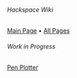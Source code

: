 ###### Hackspace Wiki

[Main Page](https://github.com/snhack/snhack.github.com/wiki) • [All Pages](_pages)

###### Work in Progress

[Pen Plotter](Pen-plotter)
